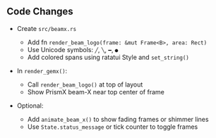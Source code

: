 ## Code Changes

- Create `src/beamx.rs`
  - Add fn `render_beam_logo(frame: &mut Frame<B>, area: Rect)`
  - Use Unicode symbols: `╱`, `╲`, `━`, `●`
  - Add colored spans using ratatui Style and `set_string()`

- In `render_gemx()`:
  - Call `render_beam_logo()` at top of layout
  - Show PrismX beam-X near top center of frame

- Optional:
  - Add `animate_beam_x()` to show fading frames or shimmer lines
  - Use `State.status_message` or tick counter to toggle frames
